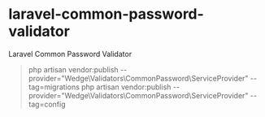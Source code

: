# laravel-common-password-validator
Laravel Common Password Validator

> php artisan vendor:publish --provider="Wedge\Validators\CommonPassword\ServiceProvider" --tag=migrations
> php artisan vendor:publish --provider="Wedge\Validators\CommonPassword\ServiceProvider" --tag=config
